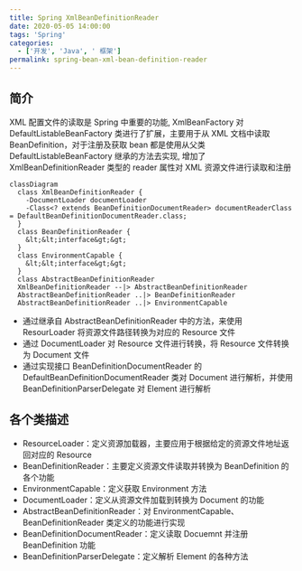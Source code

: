 ```yaml
---
title: Spring XmlBeanDefinitionReader
date: 2020-05-05 14:00:00
tags: 'Spring'
categories:
  - ['开发', 'Java', ' 框架']
permalink: spring-bean-xml-bean-definition-reader
---
```


## 简介

XML 配置文件的读取是 Spring 中重要的功能, XmlBeanFactory 对 DefaultListableBeanFactory 类进行了扩展，主要用于从 XML 文档中读取 BeanDefinition，对于注册及获取 bean 都是使用从父类 DefaultListableBeanFactory 继承的方法去实现, 增加了 XmlBeanDefinitionReader 类型的 reader 属性对 XML 资源文件进行读取和注册

```mermaid
classDiagram
  class XmlBeanDefinitionReader {
    -DocumentLoader documentLoader
    -Class<? extends BeanDefinitionDocumentReader> documentReaderClass = DefaultBeanDefinitionDocumentReader.class;
  }
  class BeanDefinitionReader {
    &lt;&lt;interface&gt;&gt;
  }
  class EnvironmentCapable {
    &lt;&lt;interface&gt;&gt;
  }
  class AbstractBeanDefinitionReader
  XmlBeanDefinitionReader --|> AbstractBeanDefinitionReader
  AbstractBeanDefinitionReader ..|> BeanDefinitionReader
  AbstractBeanDefinitionReader ..|> EnvironmentCapable
```

- 通过继承自 AbstractBeanDefinitionReader 中的方法，来使用 ResourLoader 将资源文件路径转换为对应的 Resource 文件
- 通过 DocumentLoader 对 Resource 文件进行转换，将 Resource 文件转换为 Document 文件
- 通过实现接口 BeanDefinitionDocumentReader 的 DefaultBeanDefinitionDocumentReader 类对 Document 进行解析，并使用 BeanDefinitionParserDelegate 对 Element 进行解析

## 各个类描述

- ResourceLoader：定义资源加载器，主要应用于根据给定的资源文件地址返回对应的 Resource
- BeanDefinitionReader：主要定义资源文件读取并转换为 BeanDefinition 的各个功能
- EnvironmentCapable：定义获取 Environment 方法
- DocumentLoader：定义从资源文件加载到转换为 Document 的功能
- AbstractBeanDefinitionReader：对 EnvironmentCapable、BeanDefinitionReader 类定义的功能进行实现
- BeanDefinitionDocumentReader：定义读取 Docuemnt 并注册 BeanDefinition 功能
- BeanDefinitionParserDelegate：定义解析 Element 的各种方法
